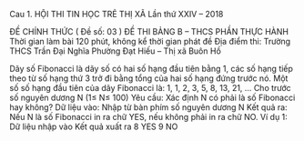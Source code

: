 Cau 1. HỘI THI TIN HỌC TRẺ THỊ XÃ
Lần thứ XXIV – 2018

ĐỀ CHÍNH THỨC
( Đề số: 03 )
ĐỀ THI BẢNG B – THCS
PHẦN THỰC HÀNH
Thời gian làm bài 120 phút, không kể thời gian phát đề
Địa điểm thi: Trường THCS Trần Đại Nghĩa
Phường Đạt Hiếu – Thị xã Buôn Hồ

Dãy số Fibonacci là dãy số có hai số hạng đầu tiên bằng 1, các số hạng tiếp theo từ số hạng thứ 3 trở đi bằng tổng của hai số hạng đứng trước nó. Một số số hạng đầu tiên của dãy Fibonacci là:
1, 1, 2, 3, 5, 8, 13, 21, …
Cho trước số nguyên dương N (1≤ N≤ 100)
Yêu cầu: Xác định N có phải là số Fibonacci hay không?
Dữ liệu vào: Nhập từ bàn phím số nguyên dương N
Kết quả ra: Nếu N là số Fibonacci in ra chữ YES, nếu không phải in ra chữ NO.
Ví dụ 1:
Dữ liệu nhập vào     Kết quả xuất ra
8                    YES
9                    NO